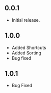## 0.0.1

* Initial release.

## 1.0.0
* Added Shortcuts
* Added Sorting
* Bug fixed

## 1.0.1
* Bug Fixed